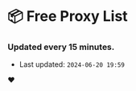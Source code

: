 # :package: Free Proxy List
### Updated every 15 minutes.

- Last updated: `2024-06-20 19:59`

:heart:
